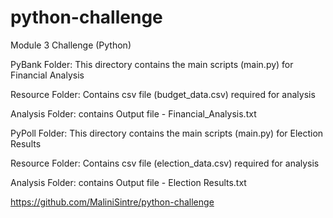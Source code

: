 # python-challenge
Module 3 Challenge (Python)

PyBank Folder: This directory contains the main scripts (main.py) for Financial Analysis

Resource Folder: Contains csv file (budget_data.csv) required for analysis

Analysis Folder: contains Output file - Financial_Analysis.txt


PyPoll Folder: This directory contains the main scripts (main.py) for Election Results

Resource Folder: Contains csv file (election_data.csv) required for analysis

Analysis Folder: contains Output file - Election Results.txt


https://github.com/MaliniSintre/python-challenge

